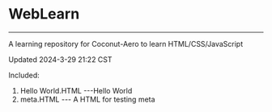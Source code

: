 # WebLearn
-------------------------------------
A learning repository for Coconut-Aero to learn HTML/CSS/JavaScript

Updated 2024-3-29 21:22 CST

Included:
1. Hello World.HTML ---Hello World
2. meta.HTML --- A HTML for testing meta
